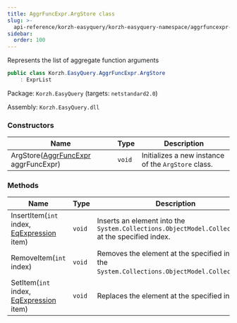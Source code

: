 ```yaml
---
title: AggrFuncExpr.ArgStore class
slug: >-
  api-reference/korzh-easyquery/korzh-easyquery-namespace/aggrfuncexpr-argstore-class
sidebar:
  order: 100
---
```


Represents the list of aggregate function arguments
```csharp
public class Korzh.EasyQuery.AggrFuncExpr.ArgStore
    : ExprList

```
Package: `Korzh.EasyQuery` (targets: `netstandard2.0`)

Assembly: `Korzh.EasyQuery.dll`

### Constructors

| Name | Type | Description | 
| --- | --- | --- | 
| ArgStore([AggrFuncExpr](///////////////easyquery/docs/api-reference/korzh-easyquery/korzh-easyquery-namespace/aggrfuncexpr-class) aggrFuncExpr) | `void` | Initializes a new instance of the `ArgStore` class. | 


### Methods

| Name | Type | Description | 
| --- | --- | --- | 
| InsertItem(`int` index, [EqExpression](///////////////easyquery/docs/api-reference/korzh-easyquery/korzh-easyquery-namespace/eqexpression-class) item) | `void` | Inserts an element into the `System.Collections.ObjectModel.Collection'1` at the specified index. | 
| RemoveItem(`int` index) | `void` | Removes the element at the specified index of the `System.Collections.ObjectModel.Collection'1`. | 
| SetItem(`int` index, [EqExpression](///////////////easyquery/docs/api-reference/korzh-easyquery/korzh-easyquery-namespace/eqexpression-class) item) | `void` | Replaces the element at the specified index. |
